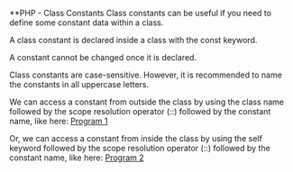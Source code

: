 **PHP - Class Constants
Class constants can be useful if you need to define some constant data within a class.

A class constant is declared inside a class with the const keyword.

A constant cannot be changed once it is declared.

Class constants are case-sensitive. However, it is recommended to name the constants in all uppercase letters.

We can access a constant from outside the class by using the class name followed by the scope resolution operator (::) followed by the constant name, like here:
<a href="">Program 1</a>

Or, we can access a constant from inside the class by using the self keyword followed by the scope resolution operator (::) followed by the constant name, like here:
<a href="">Program 2</a>
